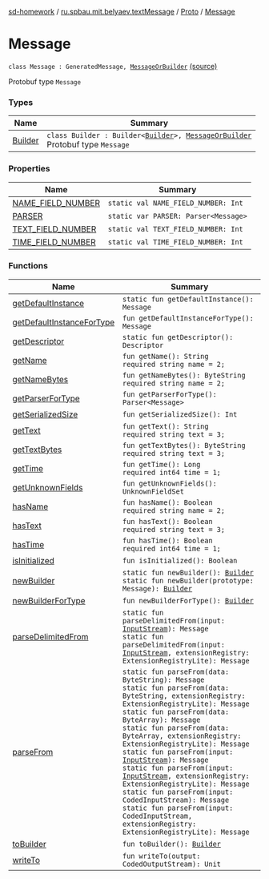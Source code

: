 [sd-homework](../../../index.md) / [ru.spbau.mit.belyaev.textMessage](../../index.md) / [Proto](../index.md) / [Message](.)

# Message

`class Message : GeneratedMessage, `[`MessageOrBuilder`](../-textMessage-or-builder/index.md) [(source)](https://github.com/StasBel/sd-homework/blob/InstantMessenger/src/main/kotlin/ru/spbau/mit/belyaev/textMessage/Proto.java#L55)

Protobuf type `Message`

### Types

| Name | Summary |
|---|---|
| [Builder](-builder/index.md) | `class Builder : Builder<`[`Builder`](-builder/index.md)`>, `[`MessageOrBuilder`](../-textMessage-or-builder/index.md)<br>Protobuf type `Message` |

### Properties

| Name | Summary |
|---|---|
| [NAME_FIELD_NUMBER](-n-a-m-e_-f-i-e-l-d_-n-u-m-b-e-r.md) | `static val NAME_FIELD_NUMBER: Int` |
| [PARSER](-p-a-r-s-e-r.md) | `static var PARSER: Parser<Message>` |
| [TEXT_FIELD_NUMBER](-t-e-x-t_-f-i-e-l-d_-n-u-m-b-e-r.md) | `static val TEXT_FIELD_NUMBER: Int` |
| [TIME_FIELD_NUMBER](-t-i-m-e_-f-i-e-l-d_-n-u-m-b-e-r.md) | `static val TIME_FIELD_NUMBER: Int` |

### Functions

| Name | Summary |
|---|---|
| [getDefaultInstance](get-default-instance.md) | `static fun getDefaultInstance(): Message` |
| [getDefaultInstanceForType](get-default-instance-for-type.md) | `fun getDefaultInstanceForType(): Message` |
| [getDescriptor](get-descriptor.md) | `static fun getDescriptor(): Descriptor` |
| [getName](get-name.md) | `fun getName(): String`<br>`required string name = 2;` |
| [getNameBytes](get-name-bytes.md) | `fun getNameBytes(): ByteString`<br>`required string name = 2;` |
| [getParserForType](get-parser-for-type.md) | `fun getParserForType(): Parser<Message>` |
| [getSerializedSize](get-serialized-size.md) | `fun getSerializedSize(): Int` |
| [getText](get-text.md) | `fun getText(): String`<br>`required string text = 3;` |
| [getTextBytes](get-text-bytes.md) | `fun getTextBytes(): ByteString`<br>`required string text = 3;` |
| [getTime](get-time.md) | `fun getTime(): Long`<br>`required int64 time = 1;` |
| [getUnknownFields](get-unknown-fields.md) | `fun getUnknownFields(): UnknownFieldSet` |
| [hasName](has-name.md) | `fun hasName(): Boolean`<br>`required string name = 2;` |
| [hasText](has-text.md) | `fun hasText(): Boolean`<br>`required string text = 3;` |
| [hasTime](has-time.md) | `fun hasTime(): Boolean`<br>`required int64 time = 1;` |
| [isInitialized](is-initialized.md) | `fun isInitialized(): Boolean` |
| [newBuilder](new-builder.md) | `static fun newBuilder(): `[`Builder`](-builder/index.md)<br>`static fun newBuilder(prototype: Message): `[`Builder`](-builder/index.md) |
| [newBuilderForType](new-builder-for-type.md) | `fun newBuilderForType(): `[`Builder`](-builder/index.md) |
| [parseDelimitedFrom](parse-delimited-from.md) | `static fun parseDelimitedFrom(input: `[`InputStream`](http://docs.oracle.com/javase/6/docs/api/java/io/InputStream.html)`): Message`<br>`static fun parseDelimitedFrom(input: `[`InputStream`](http://docs.oracle.com/javase/6/docs/api/java/io/InputStream.html)`, extensionRegistry: ExtensionRegistryLite): Message` |
| [parseFrom](parse-from.md) | `static fun parseFrom(data: ByteString): Message`<br>`static fun parseFrom(data: ByteString, extensionRegistry: ExtensionRegistryLite): Message`<br>`static fun parseFrom(data: ByteArray): Message`<br>`static fun parseFrom(data: ByteArray, extensionRegistry: ExtensionRegistryLite): Message`<br>`static fun parseFrom(input: `[`InputStream`](http://docs.oracle.com/javase/6/docs/api/java/io/InputStream.html)`): Message`<br>`static fun parseFrom(input: `[`InputStream`](http://docs.oracle.com/javase/6/docs/api/java/io/InputStream.html)`, extensionRegistry: ExtensionRegistryLite): Message`<br>`static fun parseFrom(input: CodedInputStream): Message`<br>`static fun parseFrom(input: CodedInputStream, extensionRegistry: ExtensionRegistryLite): Message` |
| [toBuilder](to-builder.md) | `fun toBuilder(): `[`Builder`](-builder/index.md) |
| [writeTo](write-to.md) | `fun writeTo(output: CodedOutputStream): Unit` |
